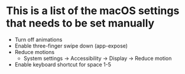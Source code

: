 # This is a list of the macOS settings that needs to be set manually

- Turn off animations
- Enable three-finger swipe down (app-expose)
- Reduce motions
  - System settings -> Accessibility -> Display -> Reduce motion
- Enable keyboard shortcut for space 1-5
